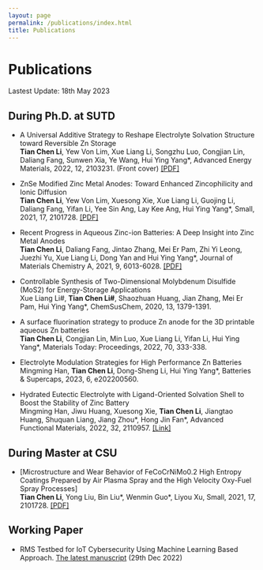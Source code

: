 ```yaml
---
layout: page
permalink: /publications/index.html
title: Publications
---
```


# Publications

Lastest Update: 18th May 2023

## During Ph.D. at SUTD

- A Universal Additive Strategy to Reshape Electrolyte Solvation Structure toward Reversible Zn Storage<br>**Tian Chen Li**, Yew Von Lim, Xue Liang Li, Songzhu Luo, Congjian Lin, Daliang Fang, Sunwen Xia, Ye Wang, Hui Ying Yang*, Advanced Energy Materials, 2022, 12, 2103231. (Front cover) [[PDF]](https://tianchenli.com/mypaper/2022AEM.pdf)

- ZnSe Modified Zinc Metal Anodes: Toward Enhanced Zincophilicity and Ionic Diffusion<br>**Tian Chen Li**, Yew Von Lim, Xuesong Xie, Xue Liang Li, Guojing Li, Daliang Fang, Yifan Li, Yee Sin Ang, Lay Kee Ang, Hui Ying Yang*, Small, 2021, 17, 2101728. [[PDF]](https://tianchenli.com/mypaper/2021SMALL.pdf)

- Recent Progress in Aqueous Zinc-ion Batteries: A Deep Insight into Zinc Metal Anodes<br>**Tian Chen Li**, Daliang Fang, Jintao Zhang, Mei Er Pam, Zhi Yi Leong, Juezhi Yu, Xue Liang Li, Dong Yan and Hui Ying Yang*, Journal of Materials Chemistry A, 2021, 9, 6013-6028. [[PDF]](https://tianchenli.com/mypaper/2021JMCA.pdf)

- Controllable Synthesis of Two-Dimensional Molybdenum Disulfide (MoS2) for Energy-Storage Applications<br>Xue Liang Li#, **Tian Chen Li#**, Shaozhuan Huang, Jian Zhang, Mei Er Pam, Hui Ying Yang*, ChemSusChem, 2020, 13, 1379-1391.

- A surface fluorination strategy to produce Zn anode for the 3D printable aqueous Zn batteries<br>**Tian Chen Li**, Congjian Lin, Min Luo, Xue Liang Li, Yifan Li, Hui Ying Yang*, Materials Today: Proceedings, 2022, 70, 333-338.

- Electrolyte Modulation Strategies for High Performance Zn Batteries<br>Mingming Han, **Tian Chen Li**, Dong-Sheng Li, Hui Ying Yang*, Batteries & Supercaps, 2023, 6, e202200560.

- Hydrated Eutectic Electrolyte with Ligand-Oriented Solvation Shell to Boost the Stability of Zinc Battery<br>Mingming Han, Jiwu Huang, Xuesong Xie, **Tian Chen Li**, Jiangtao Huang, Shuquan Liang, Jiang Zhou*, Hong Jin Fan*, Advanced Functional Materials, 2022, 32, 2110957. [[Link]](https://onlinelibrary.wiley.com/doi/10.1002/adfm.202110957?af=R)

## During Master at CSU

- [Microstructure and Wear Behavior of FeCoCrNiMo0.2 High Entropy Coatings Prepared by Air Plasma Spray and the High Velocity Oxy-Fuel Spray Processes]<br>**Tian Chen Li**, Yong Liu, Bin Liu*, Wenmin Guo*, Liyou Xu, Small, 2021, 17, 2101728. [[PDF]](https://www.mdpi.com/2079-6412/7/9/151)


## Working Paper

- RMS Testbed for IoT Cybersecurity Using Machine Learning Based Approach. [The latest manuscript](https://caihanlin.com/mypaper/202210camb.pdf) (29th Dec 2022)
